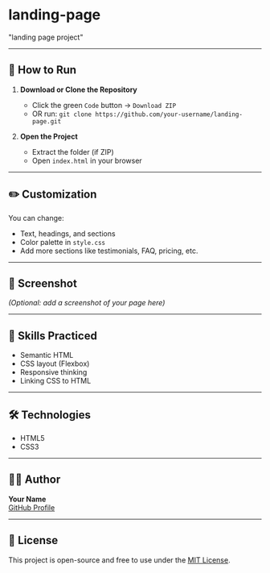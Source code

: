 # landing-page
"landing page project"

---

## 🚀 How to Run

1. **Download or Clone the Repository**
   - Click the green `Code` button → `Download ZIP`
   - OR run: `git clone https://github.com/your-username/landing-page.git`

2. **Open the Project**
   - Extract the folder (if ZIP)
   - Open `index.html` in your browser

---

## ✏️ Customization

You can change:
- Text, headings, and sections
- Color palette in `style.css`
- Add more sections like testimonials, FAQ, pricing, etc.

---

## 📸 Screenshot

*(Optional: add a screenshot of your page here)*

---

## 🧠 Skills Practiced

- Semantic HTML
- CSS layout (Flexbox)
- Responsive thinking
- Linking CSS to HTML

---

## 🛠️ Technologies

- HTML5
- CSS3

---

## 👨‍💻 Author

**Your Name**  
[GitHub Profile](https://github.com/your-username)

---

## 📄 License

This project is open-source and free to use under the [MIT License](LICENSE).
